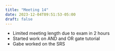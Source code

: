 ```yaml
---
title: "Meeting 14"
date: 2023-12-04T09:51:53-05:00
draft: false
---
```

* Limited meeting length due to exam in 2 hours
* Started work on AND and OR gate tutorial
* Gabe worked on the SRS